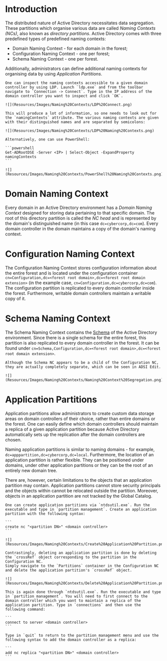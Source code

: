 # Introduction
The distributed nature of Active Directory necessitates data segregation. These partitions which organise various data are called *Naming Contexts (NCs)*, also known as *directory partitions*. Active Directory comes with three predefined types of predefined naming contexts:
- Domain Naming Context - for each domain in the forest;
- Configuration Naming Context - one per forest;
- Schema Naming Context - one per forest.

Additionally, administrators can define additional naming contexts for organising data by using *Application Partitions*.

~~~admonish tip title="How-To: View Naming Contexts" collapsible=true
One can inspect the naming contexts accessible to a given domain controller by using LDP. Launch `ldp.exe` and from the toolbar navigate to `Connection -> Connect`. Type in the IP address of the domain controller you want to inspect and click `OK`.

![](Resources/Images/Naming%20Contexts/LDP%20Connect.png)

This will produce a lot of information, so one needs to look out for the `namingContexts` attribute. The various naming contexts are given with their distinguished names and are separated by semicolons:

![](Resources/Images/Naming%20Contexts/LDP%20Naming%20Contexts.png)

Alternatively, one can use PowerShell:

```powershell
Get-ADRootDSE -Server <IP> | Select-Object -ExpandProperty namingContexts
```

![](Resources/Images/Naming%20Contexts/PowerShell%20Naming%20Contexts.png)

~~~

# Domain Naming Context
Every domain in an Active Directory environment has a *Domain Naming Context* designed for storing data pertaining to that specific domain. The root of this directory partition is called the *NC head* and is represented by the domain's distinguished name (in this case `dc=cybercorp,dc=com`). Every domain controller in the domain maintains a copy of the domain's naming context.

# Configuration Naming Context
The Configuration Naming Context stores configuration information about the entire forest and is located under the configuration container `cn=Configuration,dc=<forest root domain>,dc=<forest root domain extension>` (in the example case, `cn=Configuration,dc=cybercorp,dc=com`). The configuration partition is replicated to every domain controller inside the forest. Furthermore, writable domain controllers maintain a writable copy of it.

# Schema Naming Context
The Schema Naming Context contains the [Schema](Schema/index.md) of the Active Directory environment. Since there is a single schema for the entire forest, this partition is also replicated to every domain controller in the forest. It can be found under `cn=Schema,Configuration,dc=<forest root domain>,dc=<forest root domain extension>`.

```admonish note
Although the Schema NC appears to be a child of the Configuration NC, they are actually completely separate, which can be seen in ADSI Edit.

![](Resources/Images/Naming%20Contexts/Naming%20Context%20Segregation.png)

```


# Application Partitions
Application partitions allow administrators to create custom data storage areas on domain controllers of their choice, rather than entire domains or the forest. One can easily define which domain controllers should maintain a replica of a given application partition because Active Directory automatically sets up the replication after the domain controllers are chosen.

Naming application partitions is similar to naming domains - for example, `dc=apppartition,dc=cybercorp,dc=local`. Furthermore, the location of an application partition is rather flexible. They can be positioned under domains, under other application partitions or they can be the root of an entirely new domain tree.

There are, however, certain limitations to the objects that an application partition may contain. Application partitions cannot store security principals and the objects within cannot be relocated outside the partition. Moreover, objects in an application partition are not tracked by the Global Catalog.

~~~admonish tip title="How-To: Create and Delete Application Partititions" collapsible=true
One can create application partitions via `ntdsutil.exe`. Run the executable and type in `partition management`. Create an application partition with the following syntax:

```
create nc "<partition DN>" <domain controller>
```

![](Resources/Images/Naming%20Contexts/Create%20Application%20Partition.png)

Contrastingly, deleting an application partition is done by deleting the `crossRef` object corresponding to the partition in the Configuration NC.
Simply navigate to the `Partitions` container in the Configuration NC and delete the application partition's `crossRef` object.

![](Resources/Images/Naming%20Contexts/Delete%20Application%20Partition.png)

~~~

~~~admonish tip title="How-To: Add Application Partitions Replicas" collapsible=true
This is again done through `ntdsutil.exe`. Run the executable and type in `partition management`. You will need to first connect to the domain controller which you want to maintain a replica of the application partition. Type in `connections` and then use the following command:

```
connect to server <domain controller>
```

Type in `quit` to return to the partition management menu and use the following syntax to add the domain controller as a replica:

```
add nc replica "<partition DN>" <domain controller>
```

~~~
